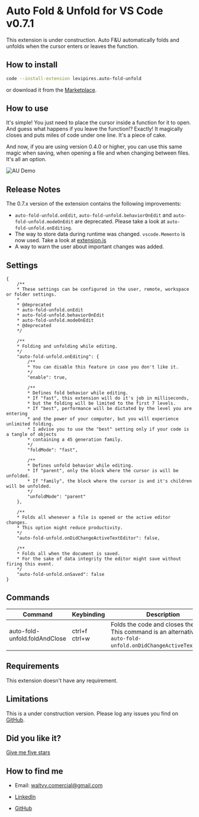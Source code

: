 # Auto Fold & Unfold for VS Code v0.7.1

This extension is under construction. Auto F&U automatically folds and unfolds when the cursor enters or leaves the function.

## How to install

```bash
code --install-extension levipires.auto-fold-unfold
```

or download it from the [Marketplace](https://marketplace.visualstudio.com/items?itemName=levipires.auto-fold-unfold#overview).

## How to use

It's simple! You just need to place the cursor inside a function for it to open. And guess what happens if you leave the function!? Exactly!
It magically closes and puts miles of code under one line. It's a piece of cake.

And now, if you are using version 0.4.0 or higher, you can use this same magic when saving, when opening a file and when changing between files. It's all an option.

![AU Demo](https://raw.githubusercontent.com/levi-pires/auto-fold-unfold/master/images/demo.gif)

## Release Notes

The 0.7.x version of the extension contains the following improvements:

* `auto-fold-unfold.onEdit`, `auto-fold-unfold.behaviorOnEdit` and `auto-fold-unfold.modeOnEdit` are deprecated.
Please take a look at `auto-fold-unfold.onEditing`.
* The way to store data during runtime was changed. `vscode.Memento` is now used.
Take a look at [extension.js](https://github.com/levi-pires/auto-fold-unfold/tree/master/src)
* A way to warn the user about important changes was added.

## Settings

```jsonc
{
    /**
    * These settings can be configured in the user, remote, workspace or folder settings.
    *
    * @deprecated
    * auto-fold-unfold.onEdit
    * auto-fold-unfold.behaviorOnEdit
    * auto-fold-unfold.modeOnEdit
    * @deprecated
    */

    /**
    * Folding and unfolding while editing.
    */
    "auto-fold-unfold.onEditing": {
        /**
        * You can disable this feature in case you don't like it.
        */
        "enable": true,

        /**
        * Defines fold behavior while editing.
        * If "fast", this extension will do it's job in milliseconds,
        * but the folding will be limited to the first 7 levels.
        * If "best", performance will be dictated by the level you are entering
        * and the power of your computer, but you will experience unlimited folding.
        * I advise you to use the "best" setting only if your code is a tangle of objects
        * containing a 45 generation family.
        */
        "foldMode": "fast",

        /**
        * Defines unfold behavior while editing.
        * If "parent", only the block where the cursor is will be unfolded.
        * If "family", the block where the cursor is and it's children will be unfolded.
        */
        "unfoldMode": "parent"
    },

    /**
    * Folds all whenever a file is opened or the active editor changes.
    * This option might reduce productivity.
    */
    "auto-fold-unfold.onDidChangeActiveTextEditor": false,

    /**
    * Folds all when the document is saved.
    * For the sake of data integrity the editor might save without firing this event.
    */
    "auto-fold-unfold.onSaved": false
}
```

## Commands

Command | Keybinding | Description
--------|------------|------------
auto-fold-unfold.foldAndClose | ctrl+f ctrl+w | Folds the code and closes the editor. This command is an alternative to `auto-fold-unfold.onDidChangeActiveTextEditor`.

## Requirements

This extension doesn't have any requirement.

## Limitations

This is a under construction version. Please log any issues you find on [GitHub](https://github.com/levi-pires/auto-fold-unfold/issues).

## Did you like it?

[Give me five stars](https://marketplace.visualstudio.com/items?itemName=levipires.auto-fold-unfold#review-details)

## How to find me

* Email: waltvy.comercial@gmail.com

* [LinkedIn](https://www.linkedin.com/in/levi-pires-5a74331a6)

* [GitHub](https://www.github.com/levi-pires)
